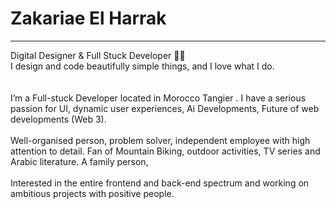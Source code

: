 <H1>Zakariae El Harrak</h1>
<hr>
Digital Designer & Full Stuck Developer 👨‍💻 <br>
I design and code beautifully simple things, and I love what I do.<br>
<br><br>
I’m a Full-stuck Developer located in Morocco Tangier . I have a serious passion for UI, dynamic user experiences, Ai Developments, Future of web developments (Web 3).
<br><br>
Well-organised person, problem solver, independent employee with high attention to detail. Fan of Mountain Biking, outdoor activities, TV series and Arabic literature. A family person,
<br><br>
Interested in the entire frontend and back-end spectrum and working on ambitious projects with positive people.
